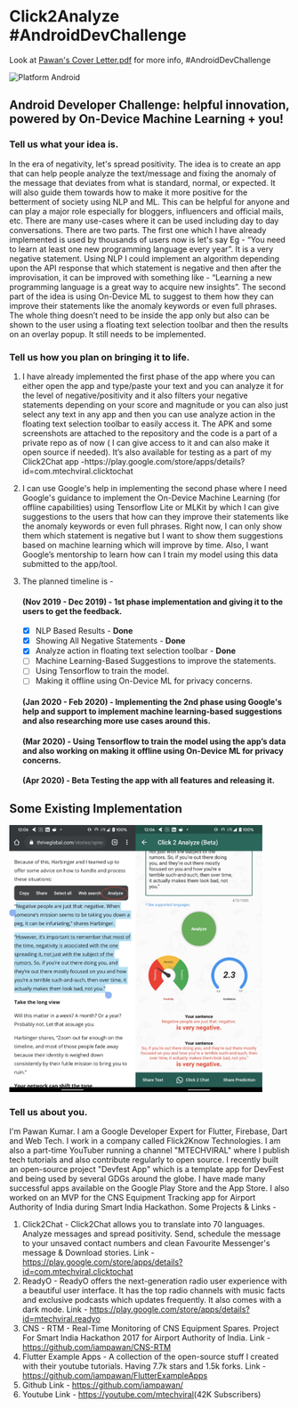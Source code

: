 # Click2Analyze #AndroidDevChallenge

Look at [Pawan's Cover Letter.pdf](https://github.com/iampawan/Click2Analyze-AndroidDevChallenge/blob/master/Pawan'%20Cover%20Letter.pdf) for more info, #AndroidDevChallenge

![Platform Android](https://img.shields.io/badge/platform-Android-lightgrey.svg) 


## Android Developer Challenge: helpful innovation, powered by On-Device Machine Learning + you!

### Tell us what your idea is. 
In the era of negativity, let's spread positivity. The idea is to create an app that can help people analyze the text/message and fixing the anomaly of the message that deviates from what is standard, normal, or expected. It will also guide them towards how to make it more positive for the betterment of society using NLP and ML.
This can be helpful for anyone and can play a major role especially for bloggers, influencers and official mails, etc. There are many use-cases where it can be used including day to day conversations.
There are two parts. The first one which I have already implemented is used by thousands of users now is let's say
Eg - “You need to learn at least one new programming language every year”.
It is a very negative statement. Using NLP I could implement an algorithm depending upon the API response that which statement is negative and then after the improvisation, it can be improved with something like - “Learning a new programming language is a great way to acquire new insights”.
The second part of the idea is using On-Device ML to suggest to them how they can improve their statements like the anomaly keywords or even full phrases. The whole thing doesn’t need to be inside the app only but also can be shown to the user using a floating text selection toolbar and then the results on an overlay popup. It still needs to be implemented.



### Tell us how you plan on bringing it to life.
1) I have already implemented the first phase of the app where you can either open the app and type/paste your text and you can analyze it for the level of negative/positivity and it also filters your negative statements depending on your score and magnitude or you can also just select any text in any app and then you can use analyze action in the floating text selection toolbar to easily access it. The APK and some screenshots are attached to the repository and the code is a part of a private repo as of now ( I can give access to it and can also make it open source if needed). It’s also available for testing as a part of my Click2Chat app
-h​ttps://play.google.com/store/apps/details?id=com.mtechviral.clicktochat
1) I can use Google's help in implementing the second phase where I need Google's guidance to implement the On-Device Machine Learning (for offline capabilities) using Tensorflow Lite or MLKit by which I can give suggestions to the users that how can they improve their statements like the anomaly keywords or even full phrases. Right now, I can only show them which statement is negative but I want to show them suggestions based on machine learning which will improve by time. Also, I want Google’s mentorship to learn how can I train my model using this data submitted to the app/tool.
   
2) The planned timeline is -
    #### (Nov 2019 - Dec 2019) - 1st phase implementation and giving it to the users to get the feedback.
    - [x] NLP Based Results - **Done** 
    - [x] Showing All Negative Statements - **Done**
    - [x] Analyze action in floating text selection toolbar - **Done**
    - [ ] Machine Learning-Based Suggestions to improve the statements.
    - [ ] Using Tensorflow to train the model.
    - [ ] Making it offline using On-Device ML for privacy concerns.
    #### (Jan 2020 - Feb 2020) - Implementing the 2nd phase using Google's help and support to implement machine learning-based suggestions and also researching more use cases around this.
    #### (Mar 2020) - Using Tensorflow to train the model using the app’s data and also working on making it offline using On-Device ML for privacy concerns.
    #### (Apr 2020) - Beta Testing the app with all features and releasing it.

## Some Existing Implementation

<img height="480px" src="screenshots/step1.jpg"><img height="480px" src="screenshots/step2.jpg">

### Tell us about you. 
I'm Pawan Kumar. I am a Google Developer Expert for Flutter, Firebase, Dart and Web Tech. I work in a company called Flick2Know Technologies. I am also a part-time YouTuber running a channel "MTECHVIRAL" where I publish tech tutorials and also contribute regularly to open source. I recently built an open-source project "Devfest App" which is a template app for DevFest and being used by several GDGs around the globe. I have made many successful apps available on the Google Play Store and the App Store. I also worked on an MVP for the CNS Equipment Tracking app for Airport Authority of India during Smart India Hackathon.
Some Projects & Links -
1) Click2Chat - ​Click2Chat allows you to translate into 70 languages. Analyze messages and spread positivity. Send, schedule the message to your unsaved contact numbers and clean Favourite Messenger's message & Download stories. Link - https://play.google.com/store/apps/details?id=com.mtechviral.clicktochat
2) ReadyO - ​ReadyO offers the next-generation radio user experience with a beautiful user interface. It has the top radio channels with music facts and exclusive podcasts which updates frequently. It also comes with a dark mode. Link - https://play.google.com/store/apps/details?id=mtechviral.readyo
3) CNS - RTM - Real-Time​ Monitoring of CNS Equipment Spares. Project For Smart India Hackathon 2017 for Airport Authority of India. Link - https://github.com/iampawan/CNS-RTM
4) Flutter Example Apps - A collection of the open-source stuff I created with their youtube tutorials. Having 7.7k stars and 1.5k forks. Link - https://github.com/iampawan/FlutterExampleApps
5) Github Link - ​https://github.com/iampawan/
6) Youtube Link - ​https://youtube.com/mtechviral​ (42K Subscribers)

